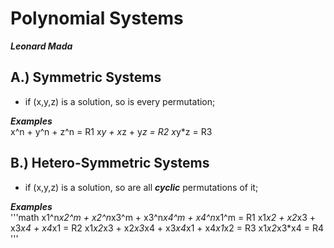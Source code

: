 

# Polynomial Systems

***Leonard Mada***


## A.) Symmetric Systems

* if (x,y,z) is a solution, so is every permutation;

***Examples***\
    x^n + y^n + z^n = R1
    x*y + x*z + y*z = R2
    x*y*z = R3



## B.) Hetero-Symmetric Systems

* if (x,y,z) is a solution, so are all ***cyclic*** permutations of it;

***Examples***\
'''math
x1^n*x2^m + x2^n*x3^m + x3^n*x4^m + x4^n*x1^m = R1
x1*x2 + x2*x3 + x3*x4 + x4*x1 = R2
x1*x2*x3 + x2*x3*x4 + x3*x4*x1 + x4*x1*x2 = R3
x1*x2*x3*x4 = R4
'''
